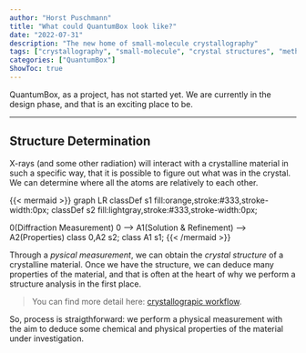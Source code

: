 ```yaml
---
author: "Horst Puschmann"
title: "What could QuantumBox look like?"
date: "2022-07-31"
description: "The new home of small-molecule crystallography"
tags: ["crystallography", "small-molecule", "crystal structures", "method development"]
categories: ["QuantumBox"]
ShowToc: true
---
```


QuantumBox, as a project, has not started yet. We are currently in the design phase, and that is an exciting place to be.

---

## Structure Determination

X-rays (and some other radiation) will interact with a crystalline material in such a specific way, that it is possible to figure out what was in the crystal. We can determine where all the atoms are relatively to each other.

{{< mermaid >}}
graph LR
    classDef s1 fill:orange,stroke:#333,stroke-width:0px;
    classDef s2 fill:lightgray,stroke:#333,stroke-width:0px;

0(Diffraction Measurement)
0 --> A1(Solution & Refinement) --> A2(Properties)
    class 0,A2 s2;
    class A1 s1;
{{< /mermaid >}}

Through a *pysical measurement*, we can obtain the *crystal structure* of a crystalline material. Once we have the structure, we can deduce many properties of the material, and that is often at the heart of why we perform a structure analysis in the first place.

> You can find more detail here: [crystallograpic workflow](/posts/basic-crystallography-workflow).

So, process is straigthforward: we perform a physical measurement with the aim to deduce some chemical and physical properties of the material under investigation.